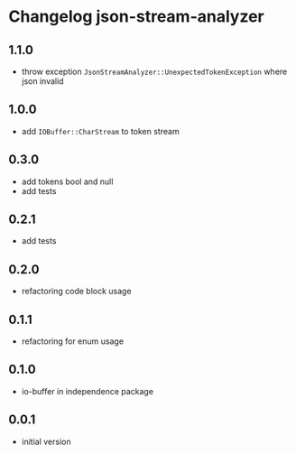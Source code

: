 # Changelog json-stream-analyzer

## 1.1.0
  - throw exception `JsonStreamAnalyzer::UnexpectedTokenException` where json invalid

## 1.0.0
  - add `IOBuffer::CharStream` to token stream

## 0.3.0
  - add tokens bool and null
  - add tests

## 0.2.1
  - add tests

## 0.2.0
  - refactoring code block usage

## 0.1.1
  - refactoring for enum usage

## 0.1.0
  - io-buffer in independence package

## 0.0.1
  - initial version
